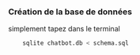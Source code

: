 ### Création de la base de données ###

simplement tapez dans le terminal
```sh
	sqlite chatbot.db < schema.sql
```
